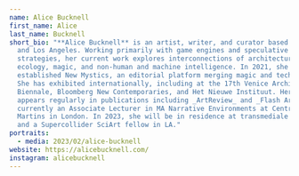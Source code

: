 ```yaml
---
name: Alice Bucknell
first_name: Alice
last_name: Bucknell
short_bio: "**Alice Bucknell** is an artist, writer, and curator based in London
  and Los Angeles. Working primarily with game engines and speculative fiction
  strategies, her current work explores interconnections of architecture,
  ecology, magic, and non-human and machine intelligence. In 2021, she
  established New Mystics, an editorial platform merging magic and technology.
  She has exhibited internationally, including at the 17th Venice Architecture
  Biennale, Bloomberg New Contemporaries, and Het Nieuwe Instituut. Her writing
  appears regularly in publications including _ArtReview_ and _Flash Art_. She's
  currently an Associate Lecturer in MA Narrative Environments at Central Saint
  Martins in London. In 2023, she will be in residence at transmediale in Berlin
  and a Supercollider SciArt fellow in LA."
portraits:
  - media: 2023/02/alice-bucknell
website: https://alicebucknell.com/
instagram: alicebucknell
---
```

